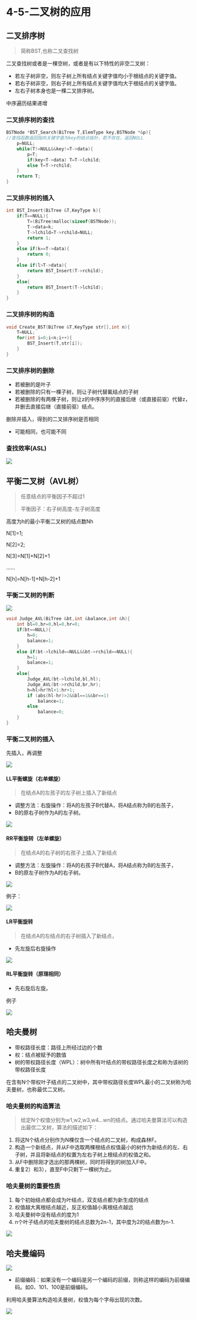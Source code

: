 # 4-5-二叉树的应用

## 二叉排序树

> 简称BST,也称二叉查找树

二叉查找树或者是一棵空树，或者是有以下特性的非空二叉树：

* 若左子树非空，则左子树上所有结点关键字值均小于根结点的关键字值。
* 若右子树非空，则右子树上所有结点关键字值均大于根结点的关键字值。
* 左右子树本身也是一棵二叉排序树。

中序遍历结果递增

### 二叉排序树的查找

```c
BSTNode *BST_Search(BiTree T,ElemType key,BSTNode *&p){
//查找函数返回指向关键字值为key的结点指针，若不存在，返回NULL
    p=NULL;
    while(T!=NULL&&key!=T->data){
        p=T;
        if(key<T->data) T=T->lchild;
        else T=T->rchild;
    }
    return T;
}
```

### 二叉排序树的插入

```c
int BST_Insert(BiTree &T,KeyType k){
    if(T==NULL){
        T=(BiTree)malloc(sizeof(BSTNode));
        T->data=k;
        T->lchild=T->rchild=NULL;
        return 1;
    }
    else if(k==T->data){
        return 0;
    }
    else if(l>T->data){
        return BST_Insert(T->rchild);
    }
    else{
        return BST_Insert(T->lchild);
    }
}
```

### 二叉排序树的构造

```c
void Create_BST(BiTree &T,KeyType str[],int n){
    T=NULL;
    for(int i=0;i<n;i++){
        BST_Insert(T,str[i]);
    }
}
```

### 二叉排序树的删除

* 若被删的是叶子
* 若被删除的只有一棵子树，则让子树代替氟结点的子树
* 若被删除的有两棵子树，则让z的中序序列的直接后继（或直接前驱）代替z，并删去直接后继（直接前驱）结点。



删除并插入，得到的二叉排序树是否相同

* 可能相同，也可能不同

### 查找效率\(ASL\)

![](../../.gitbook/assets/image%20%28244%29.png)

## 平衡二叉树（AVL树）

> 任意结点的平衡因子不超过1
>
> 平衡因子：右子树高度-左子树高度

高度为h的最小平衡二叉树的结点数Nh

N\[1\]=1;

N\[2\]=2;

N\[3\]=N\[1\]+N\[2\]+1

……

N\[h\]=N\[h-1\]+N\[h-2\]+1



### 平衡二叉树的判断

![](../../.gitbook/assets/image%20%28225%29.png)

```c
void Judge_AVL(BiTree &bt,int &balance,int &h){
    int bl=0,br=0,hl=0,hr=0;
    if(bt==NULL){
        h=0;
        balance=1;
    }
    else if(bt->lchild==NULL&&bt->rchild==NULL){
        h=1;
        balance=1;
    }
    else{
        Judge_AVL(bt->lchild,bl,hl);
        Judge_AVL(bt->rchild,br,hr);
        h=hl>hr?hl+1:hr+1;
        if (abs(hl-hr)>2&&bl==1&&br==1)
            balance=1;
        else
            balance=0;
    }
}
```

### 平衡二叉树的插入

先插入，再调整

![](../../.gitbook/assets/image%20%2850%29.png)

#### LL平衡螺旋（右单螺旋）

> 在结点A的左孩子的左子树上插入了新结点

* 调整方法：右旋操作：将A的左孩子B代替A，将A结点称为B的右孩子，
* B的原右子树作为A的左子树。

![](../../.gitbook/assets/image%20%28102%29.png)

#### 

#### RR平衡旋转（左单螺旋）

> 在结点A的右子树的右孩子上插入了新结点

* 调整方法：左旋操作：将A的右孩子B代替A，将A结点称为B的左孩子，
* B的原左子树作为A的右子树。

![](../../.gitbook/assets/image%20%2834%29.png)

例子：

![](../../.gitbook/assets/image%20%28135%29.png)

#### LR平衡旋转

> 在结点A的左结点的右子树插入了新结点，

* 先左旋后右旋操作

![](../../.gitbook/assets/image%20%28222%29.png)

#### RL平衡旋转（原理相同）

* 先右旋后左旋。

例子

![](../../.gitbook/assets/image%20%28170%29.png)



## 哈夫曼树

* 带权路径长度：路径上所经过边的个数
* 权：结点被赋予的数值
* 树的带权路径长度（WPL）：树中所有叶结点的带权路径长度之和称为该树的带权路径长度

在含有N个带权叶子结点的二叉树中，其中带权路径长度WPL最小的二叉树称为哈夫曼树，也称最优二叉树。

### 哈夫曼树的构造算法

> 给定N个权值分别为w1,w2,w3,w4...wn的结点。通过哈夫曼算法可以构造出最优二叉树，算法的描述如下：

1. 将这N个结点分别作为N棵仅含一个结点的二叉树，构成森林F。
2. 构造一个新结点，并从F中选取两棵根结点权值最小的树作为新结点的左、右子树，并且将新结点的权置为左右子树上根结点的权值之和。
3. 从F中删除刚才选出的那两棵树，同时将得到的树加入F中。
4. 重复2）和3），直至F中只剩下一棵树为止。

### 哈夫曼树的重要性质

1. 每个初始结点都会成为叶结点，双支结点都为新生成的结点
2. 权值越大离根结点越近，反正权值越小离根结点越远
3. 哈夫曼树中没有结点的度为1
4. n个叶子结点的哈夫曼树的结点总数为2n-1，其中度为2的结点数为n-1.

![](../../.gitbook/assets/image%20%2871%29.png)

## 哈夫曼编码

![](../../.gitbook/assets/image%20%2812%29.png)

* 前缀编码：如果没有一个编码是另一个编码的前缀，则称这样的编码为前缀编码。如0、101、100是前缀编码。

利用哈夫曼算法构造哈夫曼树，权值为每个字母出现的次数。

![](../../.gitbook/assets/image%20%2894%29.png)

